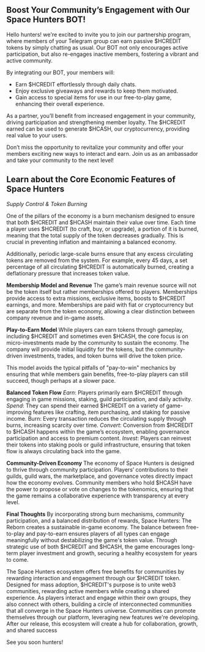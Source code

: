## Boost Your Community’s Engagement with Our Space Hunters BOT!

Hello hunters! we're excited to invite you to join our partnership program, where members of your Telegram group can earn passive $HCREDIT tokens by simply chatting as usual. Our BOT not only encourages active participation, but also re-engages inactive members, fostering a vibrant and active community.

By integrating our BOT, your members will:
  * Earn $HCREDIT effortlessly through daily chats.
  * Enjoy exclusive giveaways and rewards to keep them motivated.
  * Gain access to special items for use in our free-to-play game, enhancing their overall experience.

As a partner, you’ll benefit from increased engagement in your community, driving participation and strengthening member loyalty. The $HCREDIT earned can be used to generate $HCASH, our cryptocurrency, providing real value to your users.

Don’t miss the opportunity to revitalize your community and offer your members exciting new ways to interact and earn. Join us as an ambassador and take your community to the next level!

## Learn about the Core Economic Features of Space Hunters
*Supply Control & Token Burning*

One of the pillars of the economy is a burn mechanism designed to ensure that both $HCREDIT and $HCASH maintain their value over time. Each time a player uses $HCREDIT (to craft, buy, or upgrade), a portion of it is burned, meaning that the total supply of the token decreases gradually. This is crucial in preventing inflation and maintaining a balanced economy.

Additionally, periodic large-scale burns ensure that any excess circulating tokens are removed from the system. For example, every 45 days, a set percentage of all circulating $HCREDIT is automatically burned, creating a deflationary pressure that increases token value.

**Membership Model and Revenue**
The game’s main revenue source will not be the token itself but rather memberships offered to players. Memberships provide access to extra missions, exclusive items, boosts to $HCREDIT earnings, and more. Memberships are paid with fiat or cryptocurrency but are separate from the token economy, allowing a clear distinction between company revenue and in-game assets.

**Play-to-Earn Model**
While players can earn tokens through gameplay, including $HCREDIT and sometimes even $HCASH, the core focus is on micro-investments made by the community to sustain the economy. The company will provide initial liquidity for the tokens, but the community-driven investments, trades, and token burns will drive the token price.

This model avoids the typical pitfalls of "pay-to-win" mechanics by ensuring that while members gain benefits, free-to-play players can still succeed, though perhaps at a slower pace.

**Balanced Token Flow**
*Earn*: Players primarily earn $HCREDIT through engaging in game missions, staking, guild participation, and daily activity.
*Spend*: They can spend their earned $HCREDIT on a variety of game-improving features like crafting, item purchasing, and staking for passive income.
Burn: Every transaction reduces the circulating supply through burns, increasing scarcity over time.
*Convert*: Conversion from $HCREDIT to $HCASH happens within the game’s ecosystem, enabling governance participation and access to premium content.
*Invest*: Players can reinvest their tokens into staking pools or guild infrastructure, ensuring that token flow is always circulating back into the game.

**Community-Driven Economy**
The economy of Space Hunters is designed to thrive through community participation. Players’ contributions to their guilds, guild wars, the marketplace, and governance votes directly impact how the economy evolves. Community members who hold $HCASH have the power to propose or vote on changes to the tokenomics, ensuring that the game remains a collaborative experience with transparency at every level.

**Final Thoughts**
By incorporating strong burn mechanisms, community participation, and a balanced distribution of rewards, Space Hunters: The Reborn creates a sustainable in-game economy. The balance between free-to-play and pay-to-earn ensures players of all types can engage meaningfully without destabilizing the game's token value. Through strategic use of both $HCREDIT and $HCASH, the game encourages long-term player investment and growth, securing a healthy ecosystem for years to come.

The Space Hunters ecosystem offers free benefits for communities by rewarding interaction and engagement through our $HCREDIT token. Designed for mass adoption, $HCREDIT's purpose is to unite web3 communities, rewarding active members while creating a shared experience. As players interact and engage within their own groups, they also connect with others, building a circle of interconnected communities that all converge in the Space Hunters universe. Communities can promote themselves through our platform, leveraging new features we're developing. After our release, this ecosystem will create a hub for collaboration, growth, and shared success

See you soon hunters!
